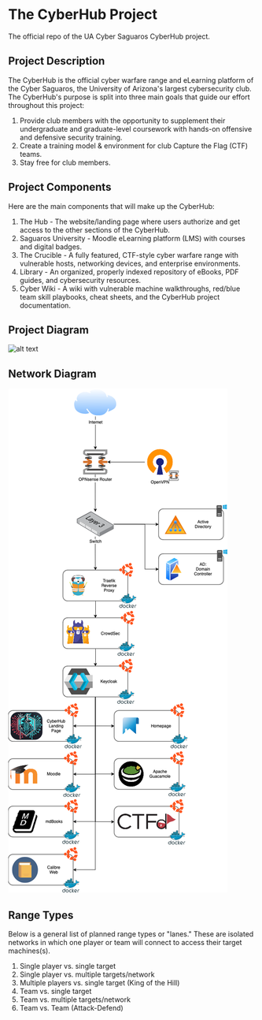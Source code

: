# The CyberHub Project

The official repo of the UA Cyber Saguaros CyberHub project.

## Project Description

The CyberHub is the official cyber warfare range and eLearning platform of the Cyber Saguaros, the University of Arizona's largest cybersecurity club. The CyberHub's purpose is split into three main goals that guide our effort throughout this project:
1. Provide club members with the opportunity to supplement their undergraduate and graduate-level coursework with hands-on offensive and defensive security training.
2. Create a training model & environment for club Capture the Flag (CTF) teams.
3. Stay free for club members.

## Project Components

Here are the main components that will make up the CyberHub:
1. The Hub - The website/landing page where users authorize and get access to the other sections of the CyberHub.
2. Saguaros University - Moodle eLearning platform (LMS) with courses and digital badges.
3. The Crucible - A fully featured, CTF-style cyber warfare range with vulnerable hosts, networking devices, and enterprise environments. 
4. Library - An organized, properly indexed repository of eBooks, PDF guides, and cybersecurity resources.
5. Cyber Wiki - A wiki with vulnerable machine walkthroughs, red/blue team skill playbooks, cheat sheets, and the CyberHub project documentation.

## Project Diagram

![alt text](https://github.com/echumley/CyberHub-Project/blob/15e9d9d7a948f42f647a059a963ff6719399bc96/CyberHub.png)

## Network Diagram
![alt text](https://github.com/echumley/The-CyberHub/blob/f8049c57394e33b6164e692e35cd060c55848872/CyberHub%20Network%20v1.drawio.png)

## Range Types

Below is a general list of planned range types or "lanes." These are isolated networks in which one player or team will connect to access their target machines(s).

1. Single player vs. single target
2. Single player vs. multiple targets/network
3. Multiple players vs. single target (King of the Hill)
4. Team vs. single target
5. Team vs. multiple targets/network
6. Team vs. Team (Attack-Defend)
